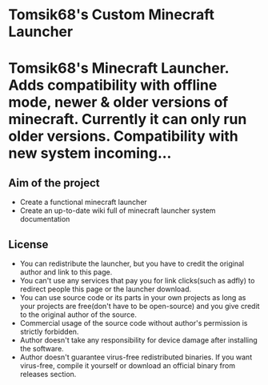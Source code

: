 Tomsik68's Custom Minecraft Launcher
=================

Tomsik68's Minecraft Launcher. Adds compatibility with offline mode, newer &amp; older versions of minecraft. Currently it can only run older versions. Compatibility with new system incoming...
=================
## Aim of the project
+ Create a functional minecraft launcher
+ Create an up-to-date wiki full of minecraft launcher system documentation
## License
+ You can redistribute the launcher, but you have to credit the original author and link to this page.
+ You can't use any services that pay you for link clicks(such as adfly) to redirect people this page or the launcher download.
+ You can use source code or its parts in your own projects as long as your projects are free(don't have to be open-source) and you give credit to the original author of the source.
+ Commercial usage of the source code without author's permission is strictly forbidden.
+ Author doesn't take any responsibility for device damage after installing the software.
+ Author doesn't guarantee virus-free redistributed binaries. If you want virus-free, compile it yourself or download an official binary from releases section.
